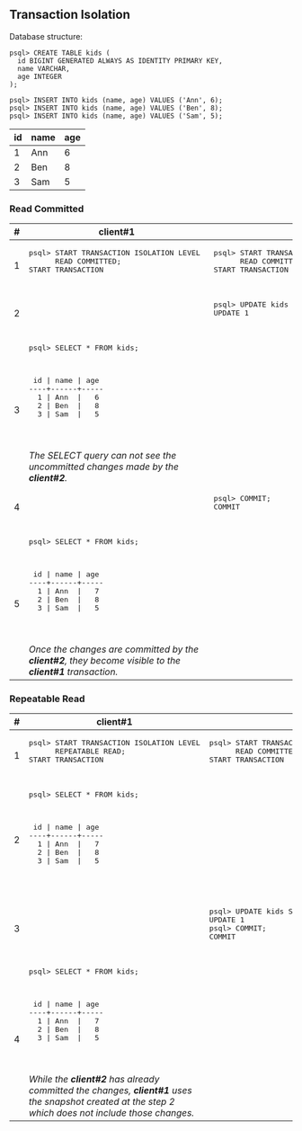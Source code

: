 ## Transaction Isolation

Database structure:

```
psql> CREATE TABLE kids (  
  id BIGINT GENERATED ALWAYS AS IDENTITY PRIMARY KEY,  
  name VARCHAR,  
  age INTEGER  
);

psql> INSERT INTO kids (name, age) VALUES ('Ann', 6);   
psql> INSERT INTO kids (name, age) VALUES ('Ben', 8);
psql> INSERT INTO kids (name, age) VALUES ('Sam', 5);
```
  
| id      | name | age |
| ----------- | ----------- | ----------- |
|1|Ann|6|
|2|Ben|8|  
|3|Sam|5| 


### Read Committed

<table>
  <thead>
    <th>#</th>
    <th>client#1</th>
    <th>client#2</th>
  </thead>
  <tbody>
  <tr>
    <td>1</td>
    <td>
      <pre>
psql> START TRANSACTION ISOLATION LEVEL 
      READ COMMITTED;
START TRANSACTION
      </pre>
    </td>
    <td>
      <pre>
psql> START TRANSACTION ISOLATION LEVEL 
      READ COMMITTED;
START TRANSACTION
      </pre>
    </td>
  </tr>
  <tr>
    <td>2</td>
    <td></td>
    <td>
      <pre>
psql> UPDATE kids SET age=7 WHERE name='Ann';
UPDATE 1
      </pre>
    </td>
  </tr>
  <tr>
    <td>3</td>
    <td>
      <pre>
psql> SELECT * FROM kids;

<p>
 id | name | age
----+------+-----
  1 | Ann  |   6
  2 | Ben  |   8
  3 | Sam  |   5
</p>
    </pre>
    <i>The SELECT query can not see the uncommitted changes made by the <b>client#2</b>.</i>
    </td>
    <td></td>
  </tr>
  <tr>
    <td>4</td>
    <td></td>
    <td>
      <pre>
psql> COMMIT;
COMMIT
      </pre>
    </td>
  </tr>
  <tr>
    <td>5</td>
    <td>
      <pre>
psql> SELECT * FROM kids;

<p>
 id | name | age
----+------+-----
  1 | Ann  |   7
  2 | Ben  |   8
  3 | Sam  |   5
</p>
    </pre>
    <i>Once the changes are committed by the <b>client#2</b>, they become visible to the <b>client#1</b> transaction.</i>
    </td>
    <td></td>
  </tr>
  </tbody>
</table>

### Repeatable Read

<table>
  <thead>
    <th>#</th>
    <th>client#1</th>
    <th>client#2</th>
  </thead>
  <tbody>
  <tr>
    <td>1</td>
    <td>
      <pre>
psql> START TRANSACTION ISOLATION LEVEL
      REPEATABLE READ;
START TRANSACTION
      </pre>
    </td>
    <td>
      <pre>
psql> START TRANSACTION ISOLATION LEVEL
      READ COMMITTED;
START TRANSACTION
      </pre>
    </td>
  </tr>
  <tr>
    <td>2</td>
    <td>
        <pre>
psql> SELECT * FROM kids;

<p>
 id | name | age
----+------+-----
  1 | Ann  |   7
  2 | Ben  |   8
  3 | Sam  |   5
</p>
    </pre>
    </td>
    <td></td>
  </tr>
    <td>3</td>
    <td></td>
    <td>
      <pre>
psql> UPDATE kids SET age=12 WHERE name='Ben';
UPDATE 1
psql> COMMIT;
COMMIT
      </pre>
    </td>
  </tr>
  <tr>
    <td>4</td>
    <td>
      <pre>
psql> SELECT * FROM kids;

<p>
 id | name | age
----+------+-----
  1 | Ann  |   7
  2 | Ben  |   8
  3 | Sam  |   5
</p>
    </pre>
      <i>While the <b>client#2</b> has already committed the changes, <b>client#1</b> uses the snapshot created at the step 2 which does not include those changes.</i>
    </td>
    <td></td>
  </tr>
  </tbody>
</table>
